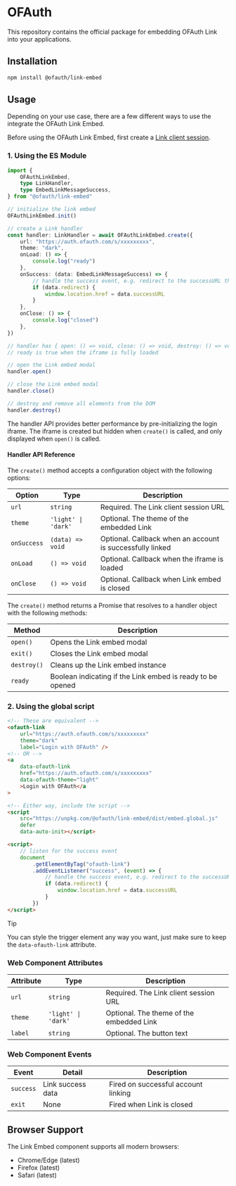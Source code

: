 # OFAuth

This repository contains the official package for embedding OFAuth Link into your applications.

## Installation

```bash
npm install @ofauth/link-embed
```

## Usage

Depending on your use case, there are a few different ways to use the integrate the OFAuth Link Embed.

Before using the OFAuth Link Embed, first create a [Link client session](https://docs.ofauth.com/guide/OnlyFans-authentication/Integrating).

### 1. Using the ES Module

```ts
import {
	OFAuthLinkEmbed,
	type LinkHandler,
	type EmbedLinkMessageSuccess,
} from "@ofauth/link-embed"

// initialize the link embed
OFAuthLinkEmbed.init()

// create a Link handler
const handler: LinkHandler = await OFAuthLinkEmbed.create({
	url: "https://auth.ofauth.com/s/xxxxxxxxx",
	theme: "dark",
	onLoad: () => {
		console.log("ready")
	},
	onSuccess: (data: EmbedLinkMessageSuccess) => {
		// handle the success event, e.g. redirect to the successURL that was provided when the Link session was created
		if (data.redirect) {
			window.location.href = data.successURL
		}
	},
	onClose: () => {
		console.log("closed")
	},
})

// handler has { open: () => void, close: () => void, destroy: () => void, ready: boolean }
// ready is true when the iframe is fully loaded

// open the Link embed modal
handler.open()

// close the Link embed modal
handler.close()

// destroy and remove all elements from the DOM
handler.destroy()
```

The handler API provides better performance by pre-initializing the login iframe. The iframe is created but hidden when `create()` is called, and only displayed when `open()` is called.

#### Handler API Reference

The `create()` method accepts a configuration object with the following options:

| Option      | Type                | Description                                               |
| ----------- | ------------------- | --------------------------------------------------------- |
| `url`       | `string`            | Required. The Link client session URL                     |
| `theme`     | `'light' \| 'dark'` | Optional. The theme of the embedded Link                  |
| `onSuccess` | `(data) => void`    | Optional. Callback when an account is successfully linked |
| `onLoad`    | `() => void`        | Optional. Callback when the iframe is loaded              |
| `onClose`   | `() => void`        | Optional. Callback when Link embed is closed              |

The `create()` method returns a Promise that resolves to a handler object with the following methods:

| Method      | Description                                                |
| ----------- | ---------------------------------------------------------- |
| `open()`    | Opens the Link embed modal                                 |
| `exit()`    | Closes the Link embed modal                                |
| `destroy()` | Cleans up the Link embed instance                          |
| `ready`     | Boolean indicating if the Link embed is ready to be opened |

### 2. Using the global script

```html
<!-- These are equivalent -->
<ofauth-link
	url="https://auth.ofauth.com/s/xxxxxxxxx"
	theme="dark"
	label="Login with OFAuth" />
<!-- OR -->
<a
	data-ofauth-link
	href="https://auth.ofauth.com/s/xxxxxxxxx"
	data-ofauth-theme="light"
	>Login with OFAuth</a
>

<!-- Either way, include the script -->
<script
	src="https://unpkg.com/@ofauth/link-embed/dist/embed.global.js"
	defer
	data-auto-init></script>

<script>
	// listen for the success event
	document
		.getElementByTag("ofauth-link")
		.addEventListener("success", (event) => {
			// handle the success event, e.g. redirect to the successURL that was provided when the Link session was created
			if (data.redirect) {
				window.location.href = data.successURL
			}
		})
</script>
```

> [!TIP]
> You can style the trigger element any way you want, just make sure to keep the
> `data-ofauth-link` attribute.

### Web Component Attributes

| Attribute | Type                | Description                              |
| --------- | ------------------- | ---------------------------------------- |
| `url`     | `string`            | Required. The Link client session URL    |
| `theme`   | `'light' \| 'dark'` | Optional. The theme of the embedded Link |
| `label`   | `string`            | Optional. The button text                |

### Web Component Events

| Event     | Detail            | Description                         |
| --------- | ----------------- | ----------------------------------- |
| `success` | Link success data | Fired on successful account linking |
| `exit`    | None              | Fired when Link is closed           |

## Browser Support

The Link Embed component supports all modern browsers:

- Chrome/Edge (latest)
- Firefox (latest)
- Safari (latest)
